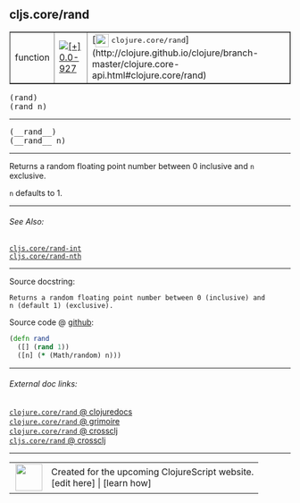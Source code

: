 ## cljs.core/rand



 <table border="1">
<tr>
<td>function</td>
<td><a href="https://github.com/cljsinfo/cljs-api-docs/tree/0.0-927"><img valign="middle" alt="[+] 0.0-927" title="Added in 0.0-927" src="https://img.shields.io/badge/+-0.0--927-lightgrey.svg"></a> </td>
<td>
[<img height="24px" valign="middle" src="http://i.imgur.com/1GjPKvB.png"> <samp>clojure.core/rand</samp>](http://clojure.github.io/clojure/branch-master/clojure.core-api.html#clojure.core/rand)
</td>
</tr>
</table>

<samp>(rand)</samp><br>
<samp>(rand n)</samp><br>

---

 <samp>
(__rand__)<br>
</samp>
 <samp>
(__rand__ n)<br>
</samp>

---

Returns a random floating point number between 0 inclusive and `n` exclusive.

`n` defaults to 1.



---


###### See Also:

[`cljs.core/rand-int`](../cljs.core/rand-int.md)<br>
[`cljs.core/rand-nth`](../cljs.core/rand-nth.md)<br>

---


Source docstring:

```
Returns a random floating point number between 0 (inclusive) and
n (default 1) (exclusive).
```


Source code @ [github]():

```clj
(defn rand
  ([] (rand 1))
  ([n] (* (Math/random) n)))
```

<!--
Repo - tag - source tree - lines:

 <pre>

</pre>

-->

---



###### External doc links:

[`clojure.core/rand` @ clojuredocs](http://clojuredocs.org/clojure.core/rand)<br>
[`clojure.core/rand` @ grimoire](http://conj.io/store/v1/org.clojure/clojure/1.7.0-beta3/clj/clojure.core/rand/)<br>
[`clojure.core/rand` @ crossclj](http://crossclj.info/fun/clojure.core/rand.html)<br>
[`cljs.core/rand` @ crossclj](http://crossclj.info/fun/cljs.core.cljs/rand.html)<br>

---

 <table>
<tr><td>
<img valign="middle" align="right" width="48px" src="http://i.imgur.com/Hi20huC.png">
</td><td>
Created for the upcoming ClojureScript website.<br>
[edit here] | [learn how]
</td></tr></table>

[edit here]:https://github.com/cljsinfo/cljs-api-docs/blob/master/cljsdoc/cljs.core/rand.cljsdoc
[learn how]:https://github.com/cljsinfo/cljs-api-docs/wiki/cljsdoc-files

<!--

This information was too distracting to show to readers, but I'll leave it
commented here since it is helpful to:

- pretty-print the data used to generate this document
- and show how to retrieve that data



The API data for this symbol:

```clj
{:description "Returns a random floating point number between 0 inclusive and `n` exclusive.\n\n`n` defaults to 1.",
 :ns "cljs.core",
 :name "rand",
 :signature ["[]" "[n]"],
 :name-encode "rand",
 :history [["+" "0.0-927"]],
 :type "function",
 :clj-equiv {:full-name "clojure.core/rand",
             :url "http://clojure.github.io/clojure/branch-master/clojure.core-api.html#clojure.core/rand"},
 :related ["cljs.core/rand-int" "cljs.core/rand-nth"],
 :full-name-encode "cljs.core/rand",
 :source {:code "(defn rand\n  ([] (rand 1))\n  ([n] (* (Math/random) n)))",
          :title "Source code",
          :repo "clojurescript",
          :tag "r1.8.51",
          :filename "src/main/cljs/cljs/core.cljs",
          :lines [9647 9651],
          :url "https://github.com/clojure/clojurescript/blob/r1.8.51/src/main/cljs/cljs/core.cljs#L9647-L9651"},
 :usage ["(rand)" "(rand n)"],
 :full-name "cljs.core/rand",
 :docstring "Returns a random floating point number between 0 (inclusive) and\nn (default 1) (exclusive).",
 :cljsdoc-url "https://github.com/cljsinfo/cljs-api-docs/blob/master/cljsdoc/cljs.core/rand.cljsdoc"}

```

Retrieve the API data for this symbol:

```clj
;; from Clojure REPL
(require '[clojure.edn :as edn])
(-> (slurp "https://raw.githubusercontent.com/cljsinfo/cljs-api-docs/catalog/cljs-api.edn")
    (edn/read-string)
    (get-in [:symbols "cljs.core/rand"]))
```

-->
